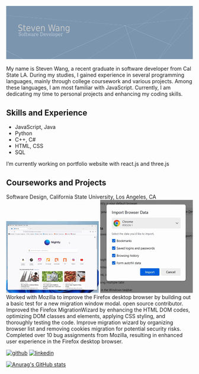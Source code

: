 ![Software Developer](https://github.com/Steven100695/Steven100695/blob/main/images/banner.png)

My name is Steven Wang, a recent graduate in software developer from Cal State LA. During my studies, I gained experience in several programming languages, mainly through college coursework and various projects. Among these languages, I am most familiar with JavaScript. Currently, I am dedicating my time to personal projects and enhancing my coding skills.

## Skills and Experience
* JavaScript, Java
* Python
* C++, C#
* HTML, CSS
* SQL

I’m currently working on portfolio website with react.js and three.js

## Courseworks and Projects
Software Design, California State University, Los Angeles, CA
<img src="https://github.com/Steven100695/Steven100695/blob/main/images/firefox.gif" width="250" >
<img src="https://github.com/Steven100695/Steven100695/blob/main/images/firefox2.gif" width="250" >
Worked with Mozilla to improve the Firefox desktop browser by building out a basic test for a new migration window modal. open source contributor.
Improved the Firefox MigrationWizard by enhancing the HTML DOM codes, optimizing DOM classes and elements, applying CSS styling, and thoroughly testing the code.
Improve migration wizard by organizing browser list and removing cookies migration for potential security risks.
Completed over 10 bug assignments from Mozilla, resulting in enhanced user experience in the Firefox desktop browser.



[<img src='https://cdn.jsdelivr.net/npm/simple-icons@3.0.1/icons/github.svg' alt='github' height='40'>](https://github.com/steven100695)  [<img src='https://cdn.jsdelivr.net/npm/simple-icons@3.0.1/icons/linkedin.svg' alt='linkedin' height='40'>](https://www.linkedin.com/in/stevenw100695/)  

[![Anurag's GitHub stats](https://github-readme-stats.vercel.app/api?username=Steven100695)](https://github.com/anuraghazra/github-readme-stats)

